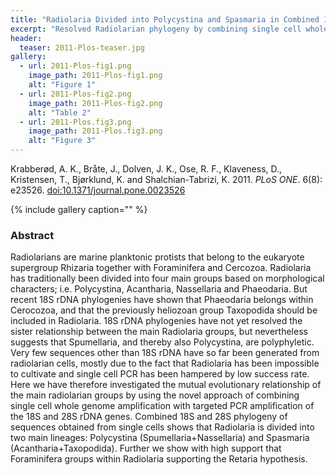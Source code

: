 ```yaml
---
title: "Radiolaria Divided into Polycystina and Spasmaria in Combined 18S and 28S rDNA Phylogeny"
excerpt: "Resolved Radiolarian phylogeny by combining single cell whole genome amplification with targeted PCR amplification of the 18S and 28S rDNA genes."
header:
  teaser: 2011-Plos-teaser.jpg
gallery:
  - url: 2011-Plos-fig1.png
    image_path: 2011-Plos-fig1.png
    alt: "Figure 1"
  - url: 2011-Plos-fig2.png
    image_path: 2011-Plos-fig2.png
    alt: "Table 2"
  - url: 2011-Plos.fig3.png
    image_path: 2011-Plos.fig3.png
    alt: "Figure 3"
---
```


Krabberød, A. K., Bråte, J., Dolven, J. K., Ose, R. F., Klaveness, D., Kristensen, T., Bjørklund, K. and Shalchian-Tabrizi, K. 2011. *PLoS ONE*. 6(8): e23526. [doi:10.1371/journal.pone.0023526](http://journals.plos.org/plosone/article?id=10.1371/journal.pone.0023526) 

{% include gallery caption="" %}

<h3>Abstract</h3>
Radiolarians are marine planktonic protists that belong to the eukaryote supergroup Rhizaria together with Foraminifera and Cercozoa. Radiolaria has traditionally been divided into four main groups based on morphological characters; i.e. Polycystina, Acantharia, Nassellaria and Phaeodaria. But recent 18S rDNA phylogenies have shown that Phaeodaria belongs within Cerocozoa, and that the previously heliozoan group Taxopodida should be included in Radiolaria. 18S rDNA phylogenies have not yet resolved the sister relationship between the main Radiolaria groups, but nevertheless suggests that Spumellaria, and thereby also Polycystina, are polyphyletic. Very few sequences other than 18S rDNA have so far been generated from radiolarian cells, mostly due to the fact that Radiolaria has been impossible to cultivate and single cell PCR has been hampered by low success rate. Here we have therefore investigated the mutual evolutionary relationship of the main radiolarian groups by using the novel approach of combining single cell whole genome amplification with targeted PCR amplification of the 18S and 28S rDNA genes. Combined 18S and 28S phylogeny of sequences obtained from single cells shows that Radiolaria is divided into two main lineages: Polycystina (Spumellaria+Nassellaria) and Spasmaria (Acantharia+Taxopodida). Further we show with high support that Foraminifera groups within Radiolaria supporting the Retaria hypothesis.